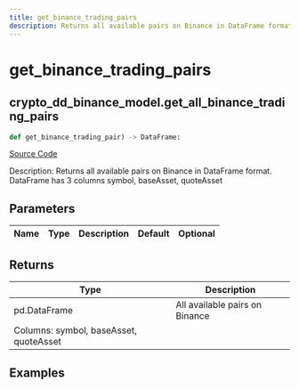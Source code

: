 ```yaml
---
title: get_binance_trading_pairs
description: Returns all available pairs on Binance in DataFrame format. DataFrame has 3 columns symbol, baseAsset, quoteAsset
---
```

# get_binance_trading_pairs

## crypto_dd_binance_model.get_all_binance_trading_pairs

```python
def get_binance_trading_pair) -> DataFrame:
```
[Source Code](https://github.com/OpenBB-finance/OpenBBTerminal/tree/main/openbb_terminal/decorators.py#L57)

Description: Returns all available pairs on Binance in DataFrame format. DataFrame has 3 columns symbol, baseAsset, quoteAsset

## Parameters

| Name | Type | Description | Default | Optional |
| ---- | ---- | ----------- | ------- | -------- |

## Returns

| Type | Description |
| ---- | ----------- |
| pd.DataFrame | All available pairs on Binance
Columns: symbol, baseAsset, quoteAsset |

## Examples

